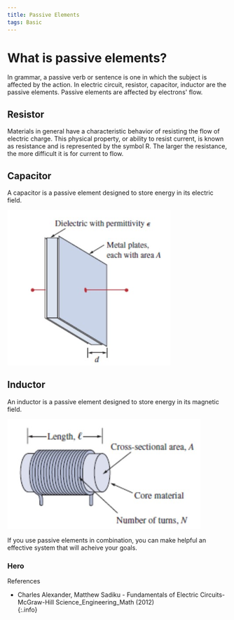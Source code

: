 ```yaml
---
title: Passive Elements
tags: Basic
---
```


# What is passive elements?  
In grammar, a passive verb or sentence is one in which the subject is affected by the action. In electric circuit, resistor, capacitor, inductor are the passive elements. Passive elements are affected by electrons' flow.  

## Resistor  
Materials in general have a characteristic behavior of resisting the flow of electric charge. This physical property, or ability to resist current, is known as resistance and is represented by the symbol R. The larger the resistance, the more difficult it is for current to flow. 

## Capacitor  
A capacitor is a passive element designed to store energy in its electric field. 

![Typical_Capacitor](/assets/images/contents/capacitor.jpg)

## Inductor  
An inductor is a passive element designed to store energy in its magnetic field.

![Typical_Inductor](/assets/images/contents/inductor.jpg)

If you use passive elements in combination, you can make helpful an effective system that will acheive your goals.  


<div class="hero hero--dark" style='background-image: url("path-to-image");'>
  <div class="hero__content">
    <h3>Hero</h3>
  </div>
</div>


References  
- Charles Alexander, Matthew Sadiku - Fundamentals of Electric Circuits-McGraw-Hill Science_Engineering_Math (2012)  
{:.info}  
